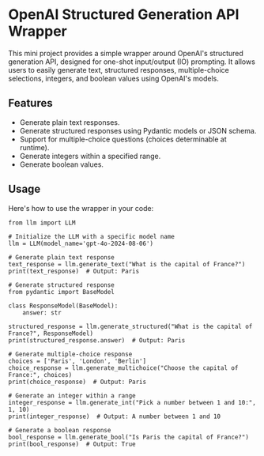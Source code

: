 # OpenAI Structured Generation API Wrapper

This mini project provides a simple wrapper around OpenAI's structured generation API, designed for one-shot input/output (IO) prompting. It allows users to easily generate text, structured responses, multiple-choice selections, integers, and boolean values using OpenAI's models.

## Features

- Generate plain text responses.
- Generate structured responses using Pydantic models or JSON schema.
- Support for multiple-choice questions (choices determinable at runtime).
- Generate integers within a specified range.
- Generate boolean values.

## Usage

Here's how to use the wrapper in your code:

```
from llm import LLM

# Initialize the LLM with a specific model name
llm = LLM(model_name='gpt-4o-2024-08-06')

# Generate plain text response
text_response = llm.generate_text("What is the capital of France?")
print(text_response)  # Output: Paris

# Generate structured response
from pydantic import BaseModel

class ResponseModel(BaseModel):
    answer: str

structured_response = llm.generate_structured("What is the capital of France?", ResponseModel)
print(structured_response.answer)  # Output: Paris

# Generate multiple-choice response
choices = ['Paris', 'London', 'Berlin']
choice_response = llm.generate_multichoice("Choose the capital of France:", choices)
print(choice_response)  # Output: Paris

# Generate an integer within a range
integer_response = llm.generate_int("Pick a number between 1 and 10:", 1, 10)
print(integer_response)  # Output: A number between 1 and 10

# Generate a boolean response
bool_response = llm.generate_bool("Is Paris the capital of France?")
print(bool_response)  # Output: True
```